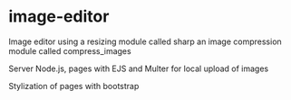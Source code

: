 # image-editor

Image editor using a resizing module called sharp an image compression module called compress_images

Server Node.js, pages with EJS and Multer for local upload of images

Stylization of pages with bootstrap
